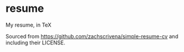 # resume
My resume, in TeX

Sourced from https://github.com/zachscrivena/simple-resume-cv and including
their LICENSE.
